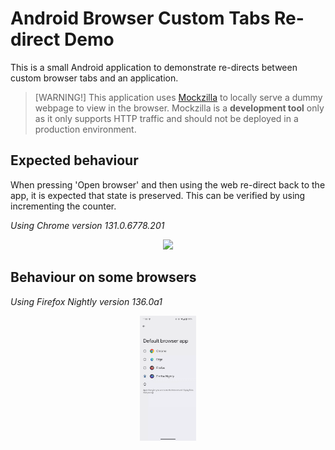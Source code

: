 # Android Browser Custom Tabs Re-direct Demo

This is a small Android application to demonstrate re-directs between custom browser tabs and an 
application.

> [WARNING!]
> This application uses [Mockzilla](https://apadmi-engineering.github.io/Mockzilla/) to locally 
> serve a dummy webpage to view in the browser. Mockzilla is a **development tool** only as it only 
> supports HTTP traffic and should not be deployed in a production environment.

## Expected behaviour

When pressing 'Open browser' and then using the web re-direct back to the app, it is expected that 
state is preserved. This can be verified by using incrementing the counter.

_Using Chrome version 131.0.6778.201_

<p align="center">
    <img src="https://raw.githubusercontent.com/TomHa-Apadmi/apadmi-redirect-demo/develop/assets/image/chrome-nightly-demo.gif" height=200>
</p>

## Behaviour on some browsers

_Using Firefox Nightly version 136.0a1_

<p align="center">
    <img src="https://raw.githubusercontent.com/TomHa-Apadmi/apadmi-redirect-demo/develop/assets/image/firefox-nightly-demo.gif" height=200>
</p>
